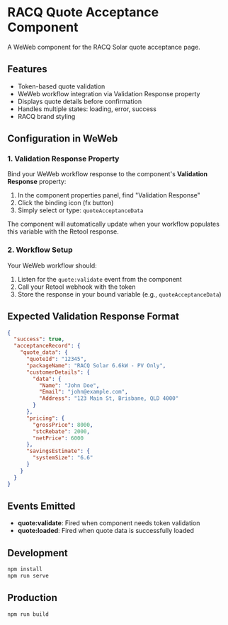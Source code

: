 # RACQ Quote Acceptance Component

A WeWeb component for the RACQ Solar quote acceptance page.

## Features

- Token-based quote validation
- WeWeb workflow integration via Validation Response property
- Displays quote details before confirmation
- Handles multiple states: loading, error, success
- RACQ brand styling

## Configuration in WeWeb

### 1. Validation Response Property

Bind your WeWeb workflow response to the component's **Validation Response** property:

1. In the component properties panel, find "Validation Response"
2. Click the binding icon (fx button)
3. Simply select or type: `quoteAcceptanceData`

The component will automatically update when your workflow populates this variable with the Retool response.

### 2. Workflow Setup

Your WeWeb workflow should:

1. Listen for the `quote:validate` event from the component
2. Call your Retool webhook with the token
3. Store the response in your bound variable (e.g., `quoteAcceptanceData`)

## Expected Validation Response Format

```json
{
  "success": true,
  "acceptanceRecord": {
    "quote_data": {
      "quoteId": "12345",
      "packageName": "RACQ Solar 6.6kW - PV Only",
      "customerDetails": {
        "data": {
          "Name": "John Doe",
          "Email": "john@example.com",
          "Address": "123 Main St, Brisbane, QLD 4000"
        }
      },
      "pricing": {
        "grossPrice": 8000,
        "stcRebate": 2000,
        "netPrice": 6000
      },
      "savingsEstimate": {
        "systemSize": "6.6"
      }
    }
  }
}
```

## Events Emitted

- **quote:validate**: Fired when component needs token validation
- **quote:loaded**: Fired when quote data is successfully loaded

## Development

```bash
npm install
npm run serve
```

## Production

```bash
npm run build
```
